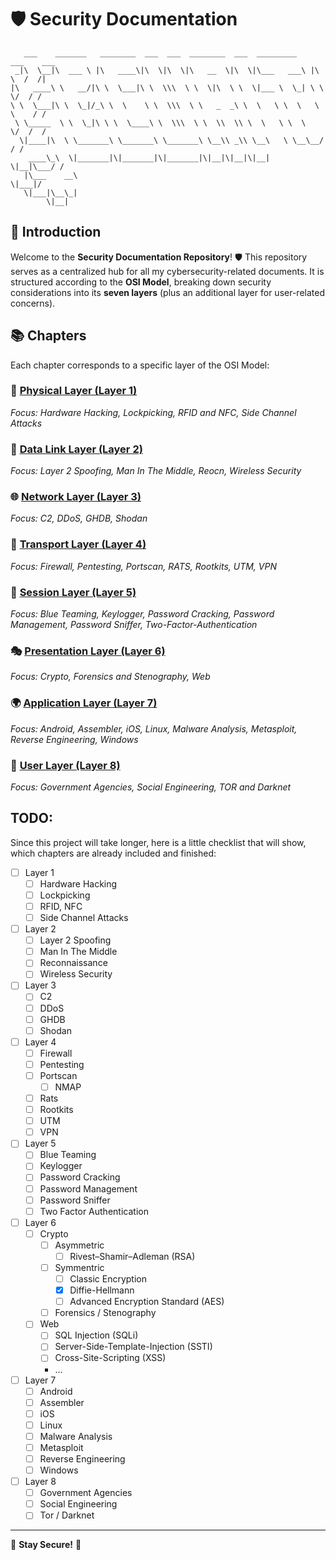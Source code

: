 # 🛡️ Security Documentation

```
   ___    _______   ________  ___  ___  ________  ___  _________    ___    ___ 
 _|\  \__|\  ___ \ |\   ____\|\  \|\  \|\   __  \|\  \|\___   ___\ |\  \  /  /|
|\   ____\ \   __/|\ \  \___|\ \  \\\  \ \  \|\  \ \  \|___ \  \_| \ \  \/  / /
\ \  \___|\ \  \_|/_\ \  \    \ \  \\\  \ \   _  _\ \  \   \ \  \   \ \    / / 
 \ \_____  \ \  \_|\ \ \  \____\ \  \\\  \ \  \\  \\ \  \   \ \  \   \/  /  /  
  \|____|\  \ \_______\ \_______\ \_______\ \__\\ _\\ \__\   \ \__\__/  / /    
    ____\_\  \|_______|\|_______|\|_______|\|__|\|__|\|__|    \|__|\___/ /     
   |\___    __\                                                   \|___|/      
   \|___|\__\_|                                                                
        \|__|                                                                  
```

## 📖 Introduction

Welcome to the **Security Documentation Repository**! 🛡️ This repository serves as a centralized hub for all my cybersecurity-related documents. It is structured according to the **OSI Model**, breaking down security considerations into its **seven layers** (plus an additional layer for user-related concerns).

## 📚 Chapters

Each chapter corresponds to a specific layer of the OSI Model:

### 🔌 [Physical Layer (Layer 1)](https://github.com/FloDevAT/Security-Documentation/tree/master/layer_1)
*Focus: Hardware Hacking, Lockpicking, RFID and NFC, Side Channel Attacks*

### 🔗 [Data Link Layer (Layer 2)](https://github.com/FloDevAT/Security-Documentation/tree/master/layer_2)
*Focus: Layer 2 Spoofing, Man In The Middle, Reocn, Wireless Security*

### 🌐 [Network Layer (Layer 3)](https://github.com/FloDevAT/Security-Documentation/tree/master/layer_3)
*Focus: C2, DDoS, GHDB, Shodan*

### 🚚 [Transport Layer (Layer 4)](https://github.com/FloDevAT/Security-Documentation/tree/master/layer_4)
*Focus: Firewall, Pentesting, Portscan, RATS, Rootkits, UTM,
VPN*

### 🔄 [Session Layer (Layer 5)](https://github.com/FloDevAT/Security-Documentation/tree/master/layer_5)
*Focus: Blue Teaming, Keylogger, Password Cracking, Password Management, Password Sniffer, Two-Factor-Authentication*

### 🎭 [Presentation Layer (Layer 6)](https://github.com/FloDevAT/Security-Documentation/tree/master/layer_6)
*Focus: Crypto, Forensics and Stenography, Web*

### 🌍 [Application Layer (Layer 7)](https://github.com/FloDevAT/Security-Documentation/tree/master/layer_7)
*Focus: Android, Assembler, iOS, Linux, Malware Analysis, Metasploit, Reverse Engineering, Windows*

### 👥 [User Layer (Layer 8)](https://github.com/FloDevAT/Security-Documentation/tree/master/layer_8)
*Focus: Government Agencies, Social Engineering, TOR and Darknet*

## TODO:

Since this project will take longer, here is a little checklist that will show, which chapters are already included and finished:

- [ ] Layer 1
  - [ ] Hardware Hacking
  - [ ] Lockpicking
  - [ ] RFID, NFC
  - [ ] Side Channel Attacks
- [ ] Layer 2
  - [ ] Layer 2 Spoofing
  - [ ] Man In The Middle
  - [ ] Reconnaissance
  - [ ] Wireless Security
- [ ] Layer 3
  - [ ] C2
  - [ ] DDoS
  - [ ] GHDB
  - [ ] Shodan
- [ ] Layer 4
  - [ ] Firewall
  - [ ] Pentesting
  - [ ] Portscan
    - [ ] NMAP    
  - [ ] Rats
  - [ ] Rootkits
  - [ ] UTM
  - [ ] VPN
- [ ] Layer 5
  - [ ] Blue Teaming
  - [ ] Keylogger
  - [ ] Password Cracking
  - [ ] Password Management
  - [ ] Password Sniffer
  - [ ] Two Factor Authentication
- [ ] Layer 6
  - [ ] Crypto
    - [ ] Asymmetric
        - [ ] Rivest–Shamir–Adleman (RSA)
    - [ ] Symmentric
      - [ ] Classic Encryption
      - [X] Diffie-Hellmann
      - [ ] Advanced Encryption Standard (AES)  
    - [ ] Forensics / Stenography
  - [ ] Web
    - [ ] SQL Injection (SQLi)
    - [ ] Server-Side-Template-Injection (SSTI)
    - [ ] Cross-Site-Scripting (XSS)
    - ...
- [ ] Layer 7
  - [ ] Android
  - [ ] Assembler
  - [ ] iOS
  - [ ] Linux
  - [ ] Malware Analysis
  - [ ] Metasploit
  - [ ] Reverse Engineering
  - [ ] Windows
- [ ] Layer 8
  - [ ] Government Agencies
  - [ ] Social Engineering
  - [ ] Tor / Darknet 
---
🔐 **Stay Secure!** 🚀